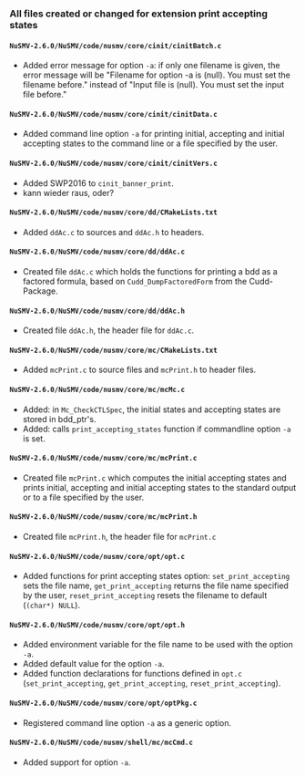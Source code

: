 ### All files created or changed for extension print accepting states

#### `NuSMV-2.6.0/NuSMV/code/nusmv/core/cinit/cinitBatch.c`

- Added error message for option `-a`: if only one filename is given, the error message will be "Filename for option -a is (null). You must set the filename before." instead of "Input file is (null). You must set the input file before."

#### `NuSMV-2.6.0/NuSMV/code/nusmv/core/cinit/cinitData.c`

- Added command line option `-a` for printing initial, accepting and initial accepting states to the command line or a file specified by the user.

#### `NuSMV-2.6.0/NuSMV/code/nusmv/core/cinit/cinitVers.c`

- Added SWP2016 to `cinit_banner_print`.
- kann wieder raus, oder?

#### `NuSMV-2.6.0/NuSMV/code/nusmv/core/dd/CMakeLists.txt`

- Added `ddAc.c` to sources and `ddAc.h` to headers.

#### `NuSMV-2.6.0/NuSMV/code/nusmv/core/dd/ddAc.c`

- Created file `ddAc.c` which holds the functions for printing a bdd as a factored formula, based on `Cudd_DumpFactoredForm` from the Cudd-Package.

#### `NuSMV-2.6.0/NuSMV/code/nusmv/core/dd/ddAc.h`

- Created file `ddAc.h`, the header file for `ddAc.c`.

#### `NuSMV-2.6.0/NuSMV/code/nusmv/core/mc/CMakeLists.txt`

- Added `mcPrint.c` to source files and `mcPrint.h` to header files.

#### `NuSMV-2.6.0/NuSMV/code/nusmv/core/mc/mcMc.c`

- Added: in `Mc_CheckCTLSpec`, the initial states and accepting states are stored in bdd_ptr's.
- Added: calls `print_accepting_states` function if commandline option `-a` is set.

#### `NuSMV-2.6.0/NuSMV/code/nusmv/core/mc/mcPrint.c`

- Created file `mcPrint.c` which computes the initial accepting states and prints initial, accepting and initial accepting states to the standard output or to a file specified by the user.

#### `NuSMV-2.6.0/NuSMV/code/nusmv/core/mc/mcPrint.h`

- Created file `mcPrint.h`, the header file for `mcPrint.c`

#### `NuSMV-2.6.0/NuSMV/code/nusmv/core/opt/opt.c`

- Added functions for print accepting states option: `set_print_accepting` sets the file name, `get_print_accepting` returns the file name specified by the user, `reset_print_accepting` resets the filename to default (`(char*) NULL`).

#### `NuSMV-2.6.0/NuSMV/code/nusmv/core/opt/opt.h`

- Added environment variable for the file name to be used with the option `-a`.
- Added default value for the option `-a`.
- Added function declarations for functions defined in `opt.c` (`set_print_accepting`, `get_print_accepting`, `reset_print_accepting`).

#### `NuSMV-2.6.0/NuSMV/code/nusmv/core/opt/optPkg.c`

- Registered command line option `-a` as a generic option.

#### `NuSMV-2.6.0/NuSMV/code/nusmv/shell/mc/mcCmd.c`

- Added support for option `-a`.

